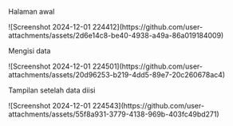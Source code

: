 <p>Halaman awal</p>
![Screenshot 2024-12-01 224412](https://github.com/user-attachments/assets/2d6e14c8-be40-4938-a49a-86a019184009)

<p>Mengisi data</p>
![Screenshot 2024-12-01 224501](https://github.com/user-attachments/assets/20d96253-b219-4dd5-89e7-20c260678ac4)

<p>Tampilan setelah data diisi</p>
![Screenshot 2024-12-01 224543](https://github.com/user-attachments/assets/55f8a931-3779-4138-969b-403fc49bd271)
